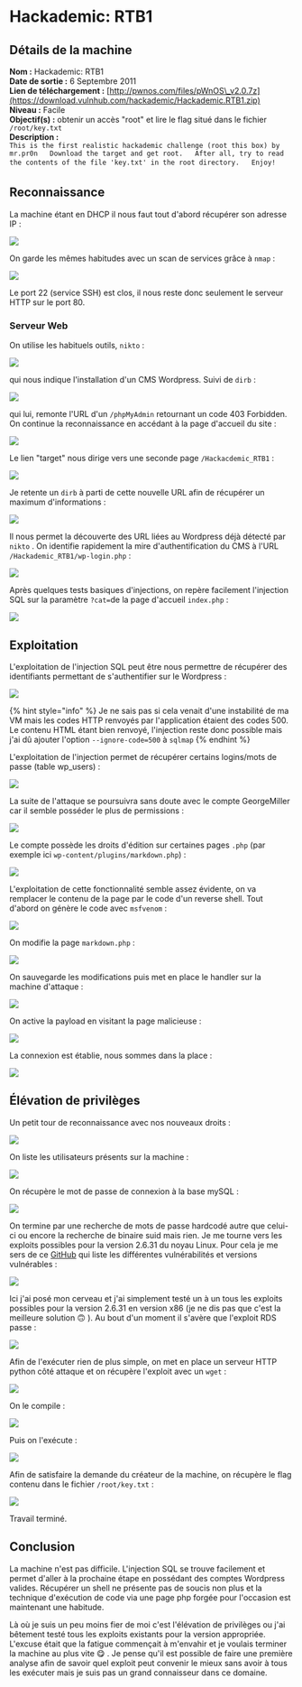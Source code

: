 # Hackademic: RTB1

## Détails de la machine

**Nom :** Hackademic: RTB1  
**Date de sortie :** 6 Septembre 2011  
**Lien de téléchargement :** [http://pwnos.com/files/pWnOS\_v2.0.7z](https://download.vulnhub.com/hackademic/Hackademic.RTB1.zip)  
**Niveau :** Facile  
**Objectif\(s\) :** obtenir un accès "root" et lire le flag situé dans le fichier `/root/key.txt`  
**Description :**  
`This is the first realistic hackademic challenge (root this box) by mr.pr0n  
Download the target and get root.  
After all, try to read the contents of the file 'key.txt' in the root directory.  
Enjoy!`

## Reconnaissance

La machine étant en DHCP il nous faut tout d'abord récupérer son adresse IP :

![](../../.gitbook/assets/1de092adf19aba548408904500ec6b76.png)

On garde les mêmes habitudes avec un scan de services grâce à `nmap` :

![](../../.gitbook/assets/7f43db7f25b63493ad897e7f93a6c111.png)

Le port 22 \(service SSH\) est clos, il nous reste donc seulement le serveur HTTP sur le port 80.

### Serveur Web

On utilise les habituels outils, `nikto` :

![](../../.gitbook/assets/a94a30131e61354e02ef83efefd7b38d.png)

qui nous indique l'installation d'un CMS Wordpress. Suivi de `dirb` :

![](../../.gitbook/assets/3877f4f2389732ec04bc30be6da13c1d.png)

qui lui, remonte l'URL d'un `/phpMyAdmin` retournant un code 403 Forbidden. On continue la reconnaissance en accédant à la page d'accueil du site :

![](../../.gitbook/assets/581211021923cfc3598f0f06a4f7c2e3.png)

Le lien "target" nous dirige vers une seconde page `/Hackacdemic_RTB1` :

![](../../.gitbook/assets/1110476b13592225a5110d1134eb1706.png)

Je retente un `dirb` à parti de cette nouvelle URL afin de récupérer un maximum d'informations :

![](../../.gitbook/assets/fdd61ce62ddbdeec16e73154cda0cd9e.png)

Il nous permet la découverte des URL liées au Wordpress déjà détecté par `nikto` . On identifie rapidement la mire d'authentification du CMS à l'URL `/Hackademic_RTB1/wp-login.php` :

![](../../.gitbook/assets/832e45afd0b7edbc13cc7bab6270ee79.png)

Après quelques tests basiques d'injections, on repère facilement l'injection SQL sur la paramètre `?cat=`de la page d'accueil `index.php` :

![](../../.gitbook/assets/5731466f855da622f28fee578a59e50e.png)

## Exploitation

L'exploitation de l'injection SQL peut être nous permettre de récupérer des identifiants permettant de s'authentifier sur le Wordpress :

![](../../.gitbook/assets/3a8f02fdca30c632a865c0c53fa1ef8a.png)

{% hint style="info" %}
Je ne sais pas si cela venait d'une instabilité de ma VM mais les codes HTTP renvoyés par l'application étaient des codes 500. Le contenu HTML étant bien renvoyé, l'injection reste donc possible mais j'ai dû ajouter l'option `--ignore-code=500` à `sqlmap`
{% endhint %}

L'exploitation de l'injection permet de récupérer certains logins/mots de passe \(table wp\_users\) :

![](../../.gitbook/assets/bd27d8eba5b7571ed8c1ba5d07d7e624.png)

La suite de l'attaque se poursuivra sans doute avec le compte GeorgeMiller car il semble posséder le plus de permissions :

![](../../.gitbook/assets/6703c5ecf1e52cb1f65c34e8e24115be.png)

Le compte possède les droits d'édition sur certaines pages `.php` \(par exemple ici `wp-content/plugins/markdown.php`\) :

![](../../.gitbook/assets/df8ca090d7ddd83fbcfa634b830de656.png)

L'exploitation de cette fonctionnalité semble assez évidente, on va remplacer le contenu de la page par le code d'un reverse shell. Tout d'abord on génère le code avec `msfvenom` :

![](../../.gitbook/assets/f5cd140454b0bd378039257745e506d0.png)

On modifie la page `markdown.php` :

![](../../.gitbook/assets/f4dab86e60aeefa39e27f2525fa4eb67.png)

On sauvegarde les modifications puis met en place le handler sur la machine d'attaque :

![](../../.gitbook/assets/3bd9b91184cfe1f0e1d724a1858b7560.png)

On active la payload en visitant la page malicieuse :

![](../../.gitbook/assets/d1dcbc382b9505c50f821534b36bb121.png)

La connexion est établie, nous sommes dans la place :

![](../../.gitbook/assets/66625727be0a50597c141037ae907fd9.png)

## Élévation de privilèges

Un petit tour de reconnaissance avec nos nouveaux droits :

![](../../.gitbook/assets/a24222d7cc5795b5ddff4d09b810511c.png)

On liste les utilisateurs présents sur la machine :

![](../../.gitbook/assets/d1ed2ad0ce8f162190ce9f6980c58cd7.png)

On récupère le mot de passe de connexion à la base mySQL :

![](../../.gitbook/assets/8de69eb5bdf00a492b2523a39cae714b.png)

On termine par une recherche de mots de passe hardcodé autre que celui-ci ou encore la recherche de binaire suid mais rien. Je me tourne vers les exploits possibles pour la version 2.6.31 du noyau Linux. Pour cela je me sers de ce [GitHub](https://github.com/lucyoa/kernel-exploits) qui liste les différentes vulnérabilités et versions vulnérables :

![](../../.gitbook/assets/6678b60fcb8e6e699f21c41ba4ad913b.png)

Ici j'ai posé mon cerveau et j'ai simplement testé un à un tous les exploits possibles pour la version 2.6.31 en version x86 \(je ne dis pas que c'est la meilleure solution 🙃 \). Au bout d'un moment il s'avère que l'exploit RDS passe :

![](../../.gitbook/assets/983b98b1ac80673d879d646bdec360dd.png)

Afin de l'exécuter rien de plus simple, on met en place un serveur HTTP python côté attaque et on récupère l'exploit avec un `wget` :

![](../../.gitbook/assets/ebbf097099ab5c7faeb1c19e587a4701.png)

On le compile :

![](../../.gitbook/assets/cecf0e907f02089e7c4a99eff6d6ade6.png)

Puis on l'exécute :

![](../../.gitbook/assets/d50cf2738935fc5ea6723602878318c3.png)

Afin de satisfaire la demande du créateur de la machine, on récupère le flag contenu dans le fichier `/root/key.txt` :

![](../../.gitbook/assets/e5503701c90771ac4905a7458e17cc1a.png)

Travail terminé.

## Conclusion

La machine n'est pas difficile. L'injection SQL se trouve facilement et permet d'aller à la prochaine étape en possédant des comptes Wordpress valides. Récupérer un shell ne présente pas de soucis non plus et la technique d'exécution de code via une page php forgée pour l'occasion est maintenant une habitude.

Là où je suis un peu moins fier de moi c'est l'élévation de privilèges ou j'ai bêtement testé tous les exploits existants pour la version appropriée. L'excuse était que la fatigue commençait à m'envahir et je voulais terminer la machine au plus vite 😋 . Je pense qu'il est possible de faire une première analyse afin de savoir quel exploit peut convenir le mieux sans avoir à tous les exécuter mais je suis pas un grand connaisseur dans ce domaine.

